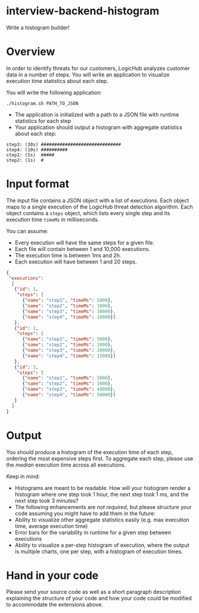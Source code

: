 # interview-backend-histogram
Write a histogram builder!

# Overview
In order to identify threats for our customers, LogicHub analyzes customer data in a number of steps. You will write an application to visualize execution time statistics about each step.

You will write the following application: 

```
./histogram.sh PATH_TO_JSON 
```

- The application is initialized with a path to a JSON file with runtime statistics for each step
- Your application should output a histogram with aggregate statistics about each step:

```
step3: (30s) ############################## 
step4: (10s) ##########
step1: (5s)  #####
step2: (1s)  #

```

# Input format
The input file contains a JSON object with a list of executions. Each object maps to a single execution of the LogicHub threat detection algorithm. Each object contains a `steps` object, which lists every single step and its execution time `timeMs` in milliseconds.

You can assume:
* Every execution will have the same steps for a given file.
* Each file will contain between 1 and 10,000 executions.
* The execution time is between 1ms and 2h.
* Each execution will have between 1 and 20 steps.

```json
{
 "executions":
  [
   {"id": 1,
    "steps": [
      {"name": "step1", "timeMs": 5000}, 
      {"name": "step2", "timeMs": 1000}, 
      {"name": "step3", "timeMs": 30000},
      {"name": "step4", "timeMs": 10000}]
   },
   {"id": 2,
    "steps": [
      {"name": "step1", "timeMs": 5000}, 
      {"name": "step2", "timeMs": 1000}, 
      {"name": "step3", "timeMs": 20000},
      {"name": "step4", "timeMs": 15000}]
   },
   {"id": 3,
    "steps": [
      {"name": "step1", "timeMs": 5000}, 
      {"name": "step2", "timeMs": 1000}, 
      {"name": "step3", "timeMs": 40000},
      {"name": "step4", "timeMs": 50000}]
   }
  ] 
}
```

# Output
You should produce a histogram of the execution time of each step, ordering the most expensive steps first. To aggregate each step, please use the _median_ execution time across all executions. 

Keep in mind:
* Histograms are meant to be readable. How will your histogram render a histogram where one step took 1 hour, the next step took 1 ms, and the next step took 3 minutes?
* The following enhancements are *not required*, but please structure your code assuming you might have to add them in the future:
 * Ability to visualize other aggregate statistics easily (e.g. max execution time, average execution time)
 * Error bars for the variability in runtime for a given step between executions 
 * Ability to visualize a per-step histogram of execution, where the output is multiple charts, one per step, with a histogram of execution times. 


# Hand in your code
Please send your source code as well as a short paragraph description explaining the structure of your code and how your code could be modified to accommodate the extensions above.




